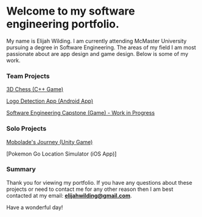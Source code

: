 # Welcome to my software engineering portfolio.

My name is Elijah Wilding. I am currently attending McMaster University pursuing a degree in Software Engineering. The areas of my field I am most passionate about are app design and game design. Below is some of my work.

### Team Projects

[3D Chess (C++ Game)](http://wildingelijah.github.io/3DChess)

[Logo Detection App (Android App)](http://wildingelijah.github.io/LogoDetectionApp)

[Software Engineering Capstone (Game) - Work in Progress](http://wildingelijah.github.io/SoftwareEngCapstone)

### Solo Projects

[Mobolade's Journey (Unity Game)](http://wildingelijah.github.io/MoboladesJourney)

[Pokemon Go Location Simulator (iOS App)]

### Summary

Thank you for viewing my portfolio. If you have any questions about these projects or need to contact me for any other reason then I am best contacted at my email: **elijahwilding@gmail.com**.

Have a wonderful day!
